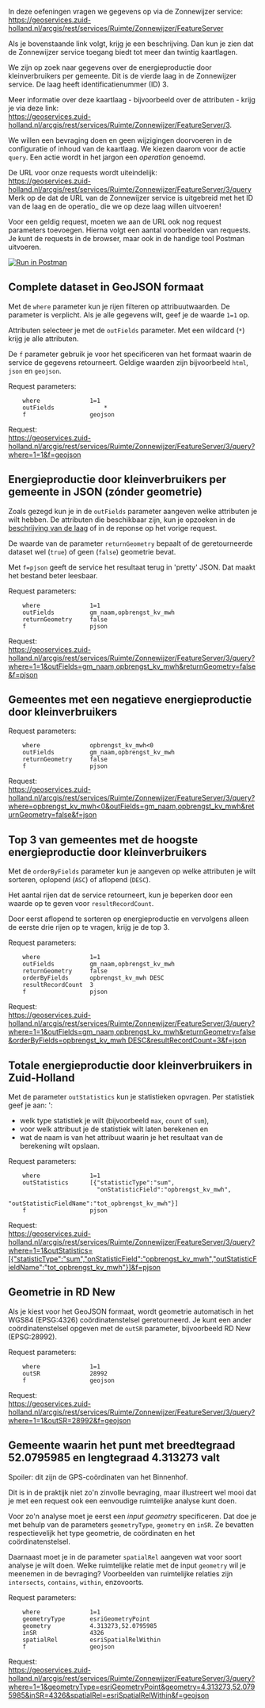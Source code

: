In deze oefeningen vragen we gegevens op via de Zonnewijzer service:    
https://geoservices.zuid-holland.nl/arcgis/rest/services/Ruimte/Zonnewijzer/FeatureServer   

Als je bovenstaande link volgt, krijg je een beschrijving. Dan kun je zien dat de Zonnewijzer service toegang biedt tot meer dan twintig kaartlagen. 

We zijn op zoek naar gegevens over de energieproductie door kleinverbruikers per gemeente. Dit is de vierde laag in de Zonnewijzer service. De laag heeft identificatienummer (ID) 3.     

Meer informatie over deze kaartlaag - bijvoorbeeld over de attributen - krijg je via deze link:     
https://geoservices.zuid-holland.nl/arcgis/rest/services/Ruimte/Zonnewijzer/FeatureServer/3.    
 
We willen een bevraging doen en geen wijzigingen doorvoeren in de configuratie of inhoud van de kaartlaag. We kiezen daarom voor de actie `query`. Een actie wordt in het jargon een _operation_ genoemd.    

De URL voor onze requests wordt uiteindelijk:    
https://geoservices.zuid-holland.nl/arcgis/rest/services/Ruimte/Zonnewijzer/FeatureServer/3/query      
Merk op de dat de URL van de Zonnewijzer service is uitgebreid met het ID van de laag en de operatio_ die we op deze laag willen uitvoeren!    

Voor een geldig request, moeten we aan de URL ook nog request parameters toevoegen. Hierna volgt een aantal voorbeelden van requests. Je kunt de requests in de browser, maar ook in de handige tool Postman uitvoeren.     

[![Run in Postman](https://run.pstmn.io/button.svg)](https://app.getpostman.com/run-collection/72b27942624d611382e9#?env%5Bworkshop-web-api%5D=W3sia2V5Ijoiem9ubmV3aWp6ZXJfc2VydmljZSIsInZhbHVlIjoiaHR0cHM6Ly9nZW9zZXJ2aWNlcy56dWlkLWhvbGxhbmQubmwvYXJjZ2lzL3Jlc3Qvc2VydmljZXMvUnVpbXRlL1pvbm5ld2lqemVyL0ZlYXR1cmVTZXJ2ZXIiLCJkZXNjcmlwdGlvbiI6IiIsInR5cGUiOiJ0ZXh0IiwiZW5hYmxlZCI6dHJ1ZX1d)  

## Complete dataset in GeoJSON formaat

Met de `where` parameter kun je rijen filteren op attribuutwaarden. De parameter is verplicht. Als je alle gegevens wilt, geef je de waarde `1=1` op. 

Attributen selecteer je met de `outFields` parameter. Met een wildcard (`*`) krijg je alle attributen.

De `f` parameter gebruik je voor het specificeren van het formaat waarin de service de gegevens retourneert. Geldige waarden zijn bijvoorbeeld `html`, `json` en `geojson`.   

Request parameters:    

```
    where 	           1=1	
    outFields              *
    f		           geojson	
```
	
Request:    
https://geoservices.zuid-holland.nl/arcgis/rest/services/Ruimte/Zonnewijzer/FeatureServer/3/query?where=1=1&f=geojson

## Energieproductie door kleinverbruikers per gemeente in JSON (zónder geometrie)    

Zoals gezegd kun je in de `outFields` parameter aangeven welke attributen je wilt hebben. De attributen die beschikbaar zijn, kun je opzoeken in de [beschrijving van de laag](https://geoservices.zuid-holland.nl/arcgis/rest/services/Ruimte/Zonnewijzer/FeatureServer/3) of in de reponse op het vorige request. 

De waarde van de parameter `returnGeometry` bepaalt of de geretourneerde dataset wel (`true`) of geen (`false`) geometrie bevat.  

Met `f=pjson` geeft de service het resultaat terug in 'pretty' JSON. Dat maakt het bestand beter leesbaar.    

Request parameters:
```
    where              1=1    
    outFields	       gm_naam,opbrengst_kv_mwh	
    returnGeometry     false	
    f                  pjson
```
Request:    
https://geoservices.zuid-holland.nl/arcgis/rest/services/Ruimte/Zonnewijzer/FeatureServer/3/query?where=1=1&outFields=gm_naam,opbrengst_kv_mwh&returnGeometry=false&f=pjson

## Gemeentes met een negatieve energieproductie door kleinverbruikers

Request parameters:
```
    where              opbrengst_kv_mwh<0    
    outFields	       gm_naam,opbrengst_kv_mwh	
    returnGeometry     false
    f                  pjson
```
Request:    
[https://geoservices.zuid-holland.nl/arcgis/rest/services/Ruimte/Zonnewijzer/FeatureServer/3/query?where=opbrengst_kv_mwh<0&outFields=gm_naam,opbrengst_kv_mwh&returnGeometry=false&f=json](https://geoservices.zuid-holland.nl/arcgis/rest/services/Ruimte/Zonnewijzer/FeatureServer/3/query?where=opbrengst_kv_mwh<0&outFields=gm_naam,opbrengst_kv_mwh&returnGeometry=false&f=pjson)


## Top 3 van gemeentes met de hoogste energieproductie door kleinverbruikers 

Met de `orderByFields` parameter kun je aangeven op welke attributen je wilt sorteren, oplopend (`ASC`) of aflopend (`DESC`).    

Het aantal rijen dat de service retourneert, kun je beperken door een waarde op te geven voor `resultRecordCount`.    

Door eerst aflopend te sorteren op energieproductie en vervolgens alleen de eerste drie rijen op te vragen, krijg je de top 3.    

Request parameters:
```
    where              1=1
    outFields	       gm_naam,opbrengst_kv_mwh
    returnGeometry     false
    orderByFields      opbrengst_kv_mwh DESC
    resultRecordCount  3
    f	               pjson
```	
Request:    
[https://geoservices.zuid-holland.nl/arcgis/rest/services/Ruimte/Zonnewijzer/FeatureServer/3/query?where=1=1&outFields=gm_naam,opbrengst_kv_mwh&returnGeometry=false&orderByFields=opbrengst_kv_mwh DESC&resultRecordCount=3&f=json](https://geoservices.zuid-holland.nl/arcgis/rest/services/Ruimte/Zonnewijzer/FeatureServer/3/query?where=1=1&outFields=gm_naam,opbrengst_kv_mwh&returnGeometry=false&orderByFields=opbrengst_kv_mwh+DESC&resultRecordCount=3&f=pjson)


## Totale energieproductie door kleinverbruikers in Zuid-Holland

Met de parameter `outStatistics` kun je statistieken opvragen. Per statistiek geef je aan:
':
* welk type statistiek je wilt (bijvoorbeeld `max`, `count` of `sum`), 
* voor welk attribuut je de statistiek wilt laten berekenen en 
* wat de naam is van het attribuut waarin je het resultaat van de berekening wilt opslaan.

Request parameters:    
```
    where              1=1
    outStatistics      [{"statisticType":"sum",       
                         "onStatisticField":"opbrengst_kv_mwh",      
                         "outStatisticFieldName":"tot_opbrengst_kv_mwh"}]
    f                  pjson
```	
Request:    
https://geoservices.zuid-holland.nl/arcgis/rest/services/Ruimte/Zonnewijzer/FeatureServer/3/query?where=1=1&outStatistics=[{"statisticType":"sum","onStatisticField":"opbrengst_kv_mwh","outStatisticFieldName":"tot_opbrengst_kv_mwh"}]&f=pjson

## Geometrie in RD New 

Als je kiest voor het GeoJSON formaat, wordt geometrie automatisch in het WGS84 (EPSG:4326) coördinatenstelsel geretourneerd. Je kunt een ander coördinatenstelsel opgeven met de `outSR` parameter, bijvoorbeeld RD New (EPSG:28992).    

Request parameters:    
```
    where              1=1                     
    outSR              28992
    f                  geojson
```	
Request:    
https://geoservices.zuid-holland.nl/arcgis/rest/services/Ruimte/Zonnewijzer/FeatureServer/3/query?where=1=1&outSR=28992&f=geojson

## Gemeente waarin het punt met breedtegraad 52.0795985 en lengtegraad 4.313273 valt

Spoiler: dit zijn de GPS-coördinaten van het Binnenhof.

Dit is in de praktijk niet zo'n zinvolle bevraging, maar illustreert wel mooi dat je met een request ook een eenvoudige ruimtelijke analyse kunt doen.    

Voor zo'n analyse moet je eerst een _input geometry_ specificeren. Dat doe je met behulp van de parameters `geometryType`, `geometry` en `inSR`. Ze bevatten respectievelijk het type geometrie, de coördinaten en het coördinatenstelsel.  

Daarnaast moet je in de parameter `spatialRel` aangeven wat voor soort analyse je wilt doen. Welke ruimtelijke relatie met de input `geometry` wil je meenemen in de bevraging? Voorbeelden van ruimtelijke relaties zijn `intersects`, `contains`, `within`, enzovoorts.  

Request parameters:    
```
    where              1=1 
    geometryType       esriGeometryPoint 
    geometry           4.313273,52.0795985
    inSR               4326
    spatialRel         esriSpatialRelWithin
    f                  geojson	
```

Request:    
https://geoservices.zuid-holland.nl/arcgis/rest/services/Ruimte/Zonnewijzer/FeatureServer/3/query?where=1=1&geometryType=esriGeometryPoint&geometry=4.313273,52.0795985&inSR=4326&spatialRel=esriSpatialRelWithin&f=geojson
